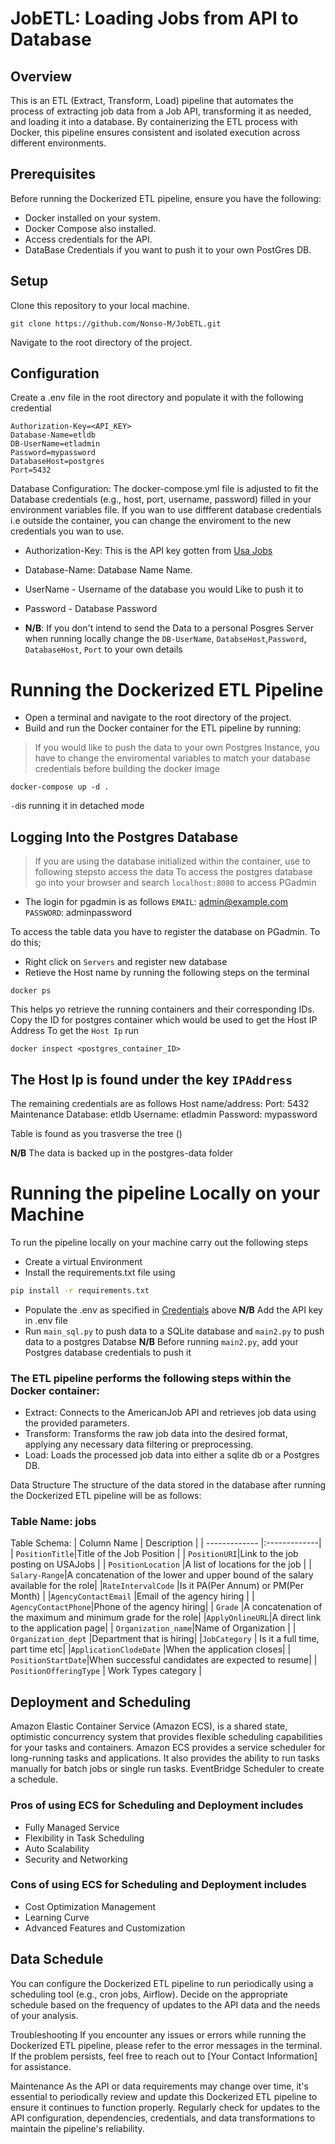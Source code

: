 
# JobETL: Loading Jobs from API to Database
## Overview
This is an ETL (Extract, Transform, Load) pipeline that automates the process of extracting job data from a Job API, transforming it as needed, and loading it into a database. By containerizing the ETL process with Docker, this pipeline ensures consistent and isolated execution across different environments.

## Prerequisites
Before running the Dockerized ETL pipeline, ensure you have the following:

- Docker installed on your system.
- Docker Compose also installed.
- Access credentials for the API.
- DataBase Credentials if you want to push it to your own PostGres DB.

## Setup
Clone this repository to your local machine.
```
git clone https://github.com/Nonso-M/JobETL.git
```
Navigate to the root directory of the project.

<a id="my-section"></a>
## Configuration
Create a .env file in the root directory and populate it with the following credential

```
Authorization-Key=<API_KEY>
Database-Name=etldb
DB-UserName=etladmin
Password=mypassword
DatabaseHost=postgres
Port=5432

```
Database Configuration: The docker-compose.yml file is adjusted to fit the  Database credentials (e.g., host, port, username, password) filled in your environment variables file. If you wan to use diffferent database credentials i.e outside the container, you can change the enviroment to the new credentials you wan to use.

- Authorization-Key: This is the API key gotten from [Usa Jobs](https://developer.usajobs.gov/APIRequest/)
- Database-Name: Database Name  Name.
- UserName - Username of the database you would Like to push it to
- Password -  Database Password

- __N/B__: If you don't intend to send the Data to a personal Posgres Server when running locally change the `DB-UserName`, `DatabseHost`,`Password`, `DatabaseHost`, `Port` to your own details

# Running the Dockerized ETL Pipeline
- Open a terminal and navigate to the root directory of the project.
- Build and run the Docker container for the ETL pipeline by running:
> If you would like to push the data to your own Postgres Instance, you have to change the enviromental variables to match your database credentials before building the docker image 

```
docker-compose up -d .
```
`-d`is running it in detached mode

## Logging Into the Postgres Database
> If you are using the database initialized within the container, use to following stepsto access the data
To access the postgres database go into your browser and search `localhost:8080` to access PGadmin
- The login for pgadmin is as follows
`EMAIL`: admin@example.com
`PASSWORD`: adminpassword

To access the table data you have to register the database on PGadmin. To do this;
- Right click on `Servers` and register new database
- Retieve the Host name by running the following steps on the terminal
```
docker ps
```
This helps yo retrieve the running containers and their corresponding IDs. Copy the ID for postgres container which would be used to get the Host IP Address
To get the `Host Ip` run
```
docker inspect <postgres_container_ID>
```
The Host Ip is found under the key `IPAddress`
----
The remaining credentials are as follows
Host name/address:  <IP gotten above>
Port: 5432
Maintenance Database: etldb
Username: etladmin
Password: mypassword

Table is found as you trasverse the tree ()

**N/B** The data is backed up in the postgres-data folder

# Running the pipeline Locally on your Machine
To run the pipeline locally on your machine carry out the following steps
- Create a virtual Environment
- Install the requirements.txt file using
```bash
pip install -r requirements.txt
``` 
- Populate the .env as specified in [Credentials](#my-section) above **N/B** Add the API key in .env file
- Run `main_sql.py` to push data to a SQLite database and `main2.py` to push data to a postgres Databse
**N/B** Before running `main2.py`, add your Postgres database credentials to push it
### The ETL pipeline performs the following steps within the Docker container:
- Extract: Connects to the AmericanJob API and retrieves job data using the provided parameters.
- Transform: Transforms the raw job data into the desired format, applying any necessary data filtering or preprocessing.
- Load: Loads the processed job data into either a sqlite db or a Postgres DB.

Data Structure
The structure of the data stored in the database after running the Dockerized ETL pipeline will be as follows:

### Table Name: jobs
Table Schema:
| Column Name        | Description   |
| ------------- |:-------------|
| `PositionTitle`|Title of the Job Position |
| `PositionURI`|Link to the job posting on USAJobs |
| `PositionLocation` |A list of locations for the job     |
| `Salary-Range`|A concatenation of the lower and upper bound of the salary available for the role|
|`RateIntervalCode` |Is it PA(Per Annum) or PM(Per Month) |
|`AgencyContactEmail` |Email of the agency hiring |
| `AgencyContactPhone`|Phone of the agency hiring|
| `Grade` |A concatenation of the maximum and minimum grade for the role|
|`ApplyOnlineURL`|A direct link to the application page|
| `Organization_name`|Name of Organization |
| `Organization_dept` |Department that is hiring|
|`JobCategory`  | Is it a full time, part time etc|
|`ApplicationClodeDate` |When the application closes|
| `PositionStartDate`|When successful candidates are expected to resume|
| `PositionOfferingType` | Work Types category |

## Deployment and Scheduling
Amazon Elastic Container Service (Amazon ECS), is a shared state, optimistic concurrency system that provides flexible scheduling capabilities for your tasks and containers. Amazon ECS provides a service scheduler for long-running tasks and applications. It also provides the ability to run tasks manually for batch jobs or single run tasks.
EventBridge Scheduler to create a schedule.

### Pros of using ECS for Scheduling and Deployment includes 
- Fully Managed Service
- Flexibility in Task Scheduling
- Auto Scalability
- Security and Networking

### Cons of using ECS for Scheduling and Deployment includes 
- Cost Optimization Management
- Learning Curve
- Advanced Features and Customization

## Data Schedule
You can configure the Dockerized ETL pipeline to run periodically using a scheduling tool (e.g., cron jobs, Airflow). Decide on the appropriate schedule based on the frequency of updates to the API data and the needs of your analysis.

Troubleshooting
If you encounter any issues or errors while running the Dockerized ETL pipeline, please refer to the error messages in the terminal. If the problem persists, feel free to reach out to [Your Contact Information] for assistance.

Maintenance
As the API or data requirements may change over time, it's essential to periodically review and update this Dockerized ETL pipeline to ensure it continues to function properly. Regularly check for updates to the API configuration, dependencies, credentials, and data transformations to maintain the pipeline's reliability.

